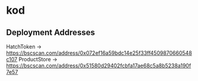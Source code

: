 # kod

## Deployment Addresses

HatchToken -> https://bscscan.com/address/0x072ef16a59bdc14e25f33ff4509870660548c107
ProductStore -> https://bscscan.com/address/0x51580d29402fcbfa17ae68c5a8b5238a190f7e57
